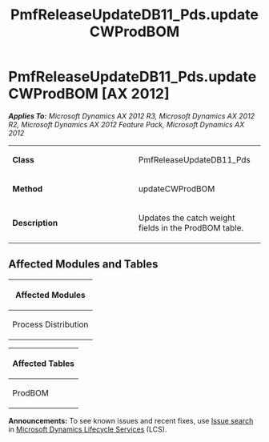 ﻿---
title: PmfReleaseUpdateDB11_Pds.updateCWProdBOM
TOCTitle: PmfReleaseUpdateDB11_Pds.updateCWProdBOM
ms:assetid: 12761a26-1ff2-eecd-0e48-d3032a916955
ms:mtpsurl: https://msdn.microsoft.com/en-us/library/JJ735830(v=AX.60)
ms:contentKeyID: 49706740
ms.date: 05/18/2015
mtps_version: v=AX.60
---

# PmfReleaseUpdateDB11\_Pds.updateCWProdBOM [AX 2012]


_**Applies To:** Microsoft Dynamics AX 2012 R3, Microsoft Dynamics AX 2012 R2, Microsoft Dynamics AX 2012 Feature Pack, Microsoft Dynamics AX 2012_

<table>
<colgroup>
<col style="width: 50%" />
<col style="width: 50%" />
</colgroup>
<tbody>
<tr class="odd">
<td><p><strong>Class</strong></p></td>
<td><p>PmfReleaseUpdateDB11_Pds</p></td>
</tr>
<tr class="even">
<td><p><strong>Method</strong></p></td>
<td><p>updateCWProdBOM</p></td>
</tr>
<tr class="odd">
<td><p><strong>Description</strong></p></td>
<td><p>Updates the catch weight fields in the ProdBOM table.</p></td>
</tr>
</tbody>
</table>


## Affected Modules and Tables

<table>
<colgroup>
<col style="width: 100%" />
</colgroup>
<thead>
<tr class="header">
<th><p>Affected Modules</p></th>
</tr>
</thead>
<tbody>
<tr class="odd">
<td><p>Process Distribution</p></td>
</tr>
</tbody>
</table>


<table>
<colgroup>
<col style="width: 100%" />
</colgroup>
<thead>
<tr class="header">
<th><p>Affected Tables</p></th>
</tr>
</thead>
<tbody>
<tr class="odd">
<td><p>ProdBOM</p></td>
</tr>
</tbody>
</table>

  
**Announcements:** To see known issues and recent fixes, use [Issue search](http://go.microsoft.com/fwlink/?linkid=389258) in [Microsoft Dynamics Lifecycle Services](http://go.microsoft.com/fwlink/?linkid=306505) (LCS).

